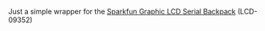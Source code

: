 Just a simple wrapper for the [Sparkfun Graphic LCD Serial Backpack](http://www.sparkfun.com/commerce/product_info.php?products_id=9351) (LCD-09352)

